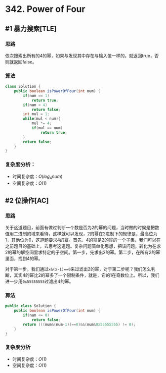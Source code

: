 #  342. Power of Four

## #1 暴力搜索[TLE]

### 思路

依次搜索出所有的4的幂，如果与发现其中存在与输入值一样的，就返回true，否则就返回false。

### 算法

```java
class Solution {
    public boolean isPowerOfFour(int num) {
        if(num == 1)
            return true;
        if(num < 4)
            return false;
        int mul = 1;
        while(mul < num){
            mul *= 4;
            if(mul == num)
                return true;
        }
        return false;
    }
}
```

### 复杂度分析：

- 时间复杂度：$O(log_4num)$
- 空间复杂度：$O(1)$

## #2 位操作[AC]
### 思路

关于这道题目，前面有做过判断一个数是否为2的幂的问题，当时做的时候是把数值用二进制的域来看待，这样就可以发现，2的幂在2进制下的规律是，最高位为1，其他位为0，这道题要求4的幂。首先，4的幂是2的幂的一个子集，我们可以在之前题目的基础上，去思考这道题。复杂问题简单化思想，把该问题，转化为在求2的幂的解空间里求特定的子空间。第一步，先求出2的幂。第二步，在所有2的幂里面，找到4的幂。

对于第一步，我们通过`x&(x-1)==0`来过滤出2的幂，对于第二步呢？我们怎么判断，其实4的幂比2的幂多了一个限制条件，就是，它的1在奇数位上。所以，我们进一步用`0x55555555`过滤出4的幂。

### 算法

```java
public class Solution {
    public boolean isPowerOfFour(int num) {
        if(num <= 0)
            return false;
        return (((num&(num-1))==0)&&(num&0x55555555) != 0);
    }
}
```

### 复杂度分析

- 时间复杂度：$O(1)$
- 空间复杂度：$O(1)$

